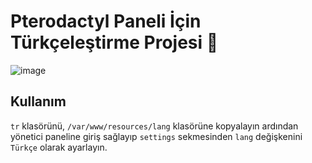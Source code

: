 # Pterodactyl Paneli İçin Türkçeleştirme Projesi 💖
![image](https://github.com/LewisLosa/Pterodactyl-Turkish-Lang/assets/95869100/685e8010-cfdb-4294-ada0-f3a9e92bf6ad)

## Kullanım
`tr` klasörünü, `/var/www/resources/lang` klasörüne kopyalayın
ardından yönetici paneline giriş sağlayıp `settings` sekmesinden
`lang` değişkenini `Türkçe` olarak ayarlayın.
